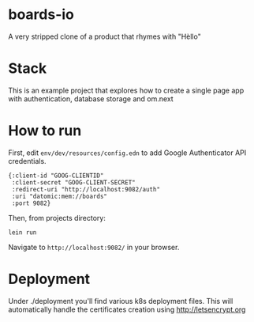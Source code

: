# boards-io
A very stripped clone of a product that rhymes with "Hèllo"

# Stack

This is an example project that explores how to create a single page app with authentication, database storage and om.next

# How to run

First, edit ```env/dev/resources/config.edn``` to add Google Authenticator API credentials.
```
{:client-id "GOOG-CLIENTID"
 :client-secret "GOOG-CLIENT-SECRET"
 :redirect-uri "http://localhost:9082/auth"
 :uri "datomic:mem://boards"
 :port 9082}
```

Then, from projects directory:
```
lein run
```

Navigate to ```http://localhost:9082/``` in your browser.

# Deployment

Under ./deployment you'll find various k8s deployment files.
This will automatically handle the certificates creation using http://letsencrypt.org

